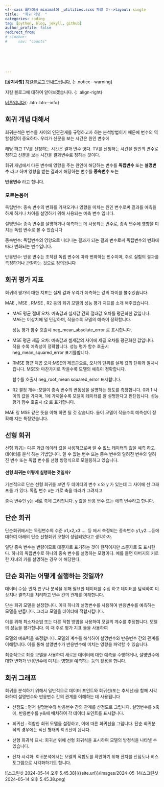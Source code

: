 ```yaml
---
<!--sass 폴더에서 minimal에 _utilities.scss 파일 ㅇ-->layout: single
title:  "회귀 개념  "
categories: coding
tag: [python, blog, jekyll, github]
author_profile: false
redirect_from:
# sidebar:
#     nav: "counts"






---
```


**[공지사항]** [지킬블로그 안내드립니다.](https://mmistakes.github.io/minimal-mistakes/docs/quick-start-guide/)
{: .notice--warning}

지킬 블로그에 대하여 알아보겠습니다.
{: .align-right}   
<!-- 오른쪽정렬 -->
[버튼입니다](https://google.com){: .btn .btn--info}



## 회귀 개념 대해서 

회귀분석은 변수들 사이의 인관관게를 규명하고자 하는 분석방법이기 때문에 변수의 역할설정이 중요하다. 우리가 신문을 보는 시간은 원인 변수에 

해당 하고 TV를 신청하는 시간은 결과 변수 엿다. TV를 신청하는 시간을 원인의 변수로 정하고 신문을 보는 시간을 결과변수로 정하는 것이다.

휘귀 개념에서 다른 변수에 영향을 주는 원인에 해당하는 변수를 **독립변수** 또는 **설명변수** 라고 하며 영향을 받는 결과에 해당하는 변수를 **종속변수** 또는 

**반응변수** 라고 합니다.



### 모르는용어

독립변수: 종속 변수의 변화를 가져오거나 영향을 미치는 원인 변수로써 결과를 예측을 하게 하거나 차이를 설명하기 위해 사용되는 예측 변수 입니다.

설명변수: 종속 변수를 설명하거나 예측하는 데 사용되는 변수로, 종속 변수에 영향을 미치는 독립 변수로 볼 수 있습니다

종속변수: 독립변수의 영향으로 나타나는 결과가 되는 결과 변수로써 독립변수의 변화에 따라 변화되는 변수입니다.

반응변수: 반응 변수는 조작된 독립 변수에 따라 변화하는 변수이며, 주로 실험의 결과를 측정하거나 관찰하는 것으로 정의됩니다



## 회귀 평가 지표

회귀의 평가의 대한 지표는 실제 값과 우리가 예측하는 값의 차이를 볼수있습니다. 

MAE , MSE , RMSE , R2 등의 회귀 모델의 성능 평가 지표를 소개 해주겠습니다.

- MAE 평균 절대 오차: 예측값과 실제값 간의 절대값 오차를 평균화한 값입니다. MAE는 이상치에 덜 민감하며, 작을수록 모델의 예측이 정확합니다.

  성능 평가 함수 호출시 neg_mean_absolute_error 로 표시합니다.



- MSE 평균 제곱 오차: 예측값과 셀제값의 사이에 제곱 오차를 평균화한 값입니다. 작을 수록 예측성이 정확합니다. 성능 평가 함수 호출시 neg_mean_squared_error 표기를합니다.



- RMSE 평균 제곱 오차:MSE의 제곱근으로, 오차의 단위를 실제 값의 단위와 일치시킵니다. MSE와 마찬가지로 작을수록 모델의 예측이 정확합니다.

  함수를 호출시 neg_root_mean squared_error 표시합니다.



- R2 결정 개수 :모델이 종속 변수의 변동성을 설명하는 정도를 측정합니다. 0과 1 사이의 값을 가지며, 1에 가까울수록 모델이 데이터를 잘 설명한다고 판단됩니다.  성능 평가 함수 호출시 r2 로 표기합니다. 



MAE 랑 MSE 같은 뜻을 이해 하면 될 것 같습니다. 둘이  모델이 작을수록  예측성이 정확해 지는 특징있습니다.



## 선형 회귀

선형 회귀는 다른 과련 데이터 값을 사용하므로써 알 수 없느 데이터의 값을 예측 하고 데이터를 분석 하는 기법입니다. 알 수 없는 변수 또는 종속 변수와 알려진 변수와 알려진 변수 또는 독립 변수를 선형 방정식으로 모델링하고 있습니다. 

#### 선형 회귀는 어떻게 실행하는 것일까?

기본적으로 단순 선형 회귀를 보면  두 데이터의 변수 x 와 y 가 있는데 그 사이에 선 그래프를 가  있다. 독립 변수 x는 가로 축을 따라가 그려지고

중속 변수인 y는 세로 축에 그려집니다. y 값을 반응 변수 또는 에측 변수라고 합니다. 





## 단순 회귀 

단순회귀에서는 독립변수의 수준 x1,x2,x3 ....  등 에서 측정되는 종속변수 y1,y2....등에 대하여 아래의 단순 선형회귀 모형이 성립되었다고 생각하자.

일단 종속 변수는 변량이므로 대문자로 표기하는 것이 원칙이지만 소문자로 도 표시한다. 하나의 독립변수로 하나의 종속 변수를 설명하는 모형이다. 예를 들면 아버지의 키로 한 자녀의 키를 설명하는 경우 에 해당한다. 



## 단순 회귀는 어떻게 실행하는 것일까? 

데이터 수집: 먼저 연구나 분석을 위해 필요한 데이터를 수집 하고  데이터를 탐색하여 이상치나 결측치를 처리하고 변수 간의 관계를 이해합니다. 

 단순 회귀 모델을 설정합니다. 이때 하나의 설명변수를 사용하여 반응변수를 예측하는 모델을 만듭니다. 그리고 모델을 데이터에 적합시킵니다. 

이를 위해 최소자승법 또는 다른 적합 방법을 사용하여 모델의 계수를 추정합니다. 모델의 성능을 평가합니다. 이 때 주로 평가 지표 들을 사용하여 

모델의 예측력을 측정합니다. 모델의 계수를 해석하여 설명변수와 반응변수 간의 관계를 이해합니다. 이를 통해 설명변수가 반응변수에 미치는 영향을 파악할 수 있습니다.

최종적으로 최종 모델을 사용하여 새로운 데이터에 대한 예측을 수행하거나, 설명변수에 대한 변화가 반응변수에 미치는 영향을 예측하는 등의 활용을 합니다.



## 회귀 그래프

회귀를 분석하기 위해서   일반적으로 데이터 포인트와 회귀선(또는 추세선)을 함께 시각화하여 설명변수와 반응변수 간의 관계를 이해하는 데 사용됩니다



- 산점도 : 먼저 설명변수와 반응변수 간의 관계를 산점도로 그립니다. 설명변수를 x축에, 반응변수를 y축에 배치하여 각 데이터 포인트를 표시합니다.

- 회귀선 : 적합한 회귀 모델을 설정하고, 이에 따른 회귀선을 그립니다. 단순 회귀분석의 경우에는 직선 형태의 회귀선이 됩니다.

- 선형 회귀식 표시: 회귀선 위에 선형 회귀식을 표시하여 모델의 방정식을 나타낼 수 있습니다. 

- 잔차 시각화: 회귀분석에서는 모델의 적합도를 확인하기 위해 잔차를 산점도나 히스토그램으로 시각화하기도 합니다. 



![스크린샷 2024-05-14 오후 5.45.38]({{site.url}}/images/2024-05-14/스크린샷 2024-05-14 오후 5.45.38.png)





